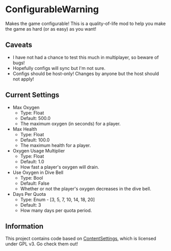 # ConfigurableWarning

Makes the game configurable!
This is a quality-of-life mod to help you make the game as hard (or as easy) as you want!

## Caveats

- I have not had a chance to test this much in multiplayer, so beware of bugs!
- Hopefully configs will sync but I'm not sure.
- Configs should be host-only! Changes by anyone but the host should not apply!

## Current Settings

- Max Oxygen
    - Type: Float
    - Default: 500.0
    - The maximum oxygen (in seconds) for a player.
- Max Health
    - Type: Float
    - Default: 100.0
    - The maximum health for a player.
- Oxygen Usage Multiplier
    - Type: Float
    - Default: 1.0
    - How fast a player's oxygen will drain.
- Use Oxygen in Dive Bell
    - Type: Bool
    - Default: False
    - Whether or not the player's oxygen decreases in the dive bell.
- Days Per Quota
    - Type: Enum - [3, 5, 7, 10, 14, 18, 20]
    - Default: 3
    - How many days per quota period.

## Information

This project contains code based on [ContentSettings](https://github.com/Commander-Cat101/ContentSettings), which
is licensed under GPL v3. Go check them out!
